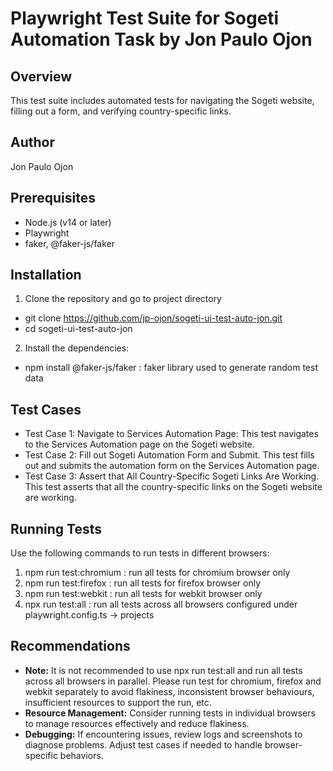 # Playwright Test Suite for Sogeti Automation Task by Jon Paulo Ojon
## Overview
This test suite includes automated tests for navigating the Sogeti website, filling out a form, and verifying country-specific links.

## Author
Jon Paulo Ojon

## Prerequisites
* Node.js (v14 or later)
* Playwright
* faker, @faker-js/faker

## Installation
1. Clone the repository and go to project directory
- git clone https://github.com/jp-ojon/sogeti-ui-test-auto-jon.git
- cd sogeti-ui-test-auto-jon

2. Install the dependencies:
- npm install @faker-js/faker       : faker library used to generate random test data

## Test Cases
- Test Case 1: Navigate to Services Automation Page: This test navigates to the Services Automation page on the Sogeti website.
- Test Case 2: Fill out Sogeti Automation Form and Submit. This test fills out and submits the automation form on the Services Automation page.
- Test Case 3: Assert that All Country-Specific Sogeti Links Are Working. This test asserts that all the country-specific links on the Sogeti website are working.

## Running Tests
Use the following commands to run tests in different browsers:
1. npm run test:chromium    : run all tests for chromium browser only
2. npm run test:firefox     : run all tests for firefox browser only
3. npm run test:webkit      : run all tests for webkit browser only
4. npx run test:all         : run all tests across all browsers configured under playwright.config.ts -> projects

## Recommendations
- **Note:** It is not recommended to use npx run test:all and run all tests across all browsers in parallel. Please run test for chromium, firefox and webkit separately to avoid flakiness, inconsistent browser behaviours, insufficient resources to support the run, etc.
- **Resource Management:** Consider running tests in individual browsers to manage resources effectively and reduce flakiness.
- **Debugging:** If encountering issues, review logs and screenshots to diagnose problems. Adjust test cases if needed to handle browser-specific behaviors.